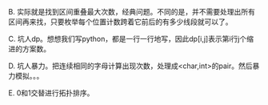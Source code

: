 B. 实际就是找到区间重叠最大次数，经典问题。不同的是，并不需要处理出所有区间再来找，只要枚举每个位置计数跨着它前后的有多少线段就可以了。

C. 坑人dp。想想我们写python，都是一行一行地写，因此dp[i,j]表示第i行j个缩进的方案数。

D. 坑人暴力。把连续相同的字母计算出现次数，处理成<char,int>的pair。然后暴力模拟。。。

E. 0和1交替进行拓扑排序。
